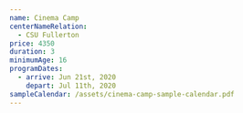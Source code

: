```yaml
---
name: Cinema Camp
centerNameRelation:
  - CSU Fullerton
price: 4350
duration: 3
minimumAge: 16
programDates:
  - arrive: Jun 21st, 2020
    depart: Jul 11th, 2020
sampleCalendar: /assets/cinema-camp-sample-calendar.pdf
---
```

